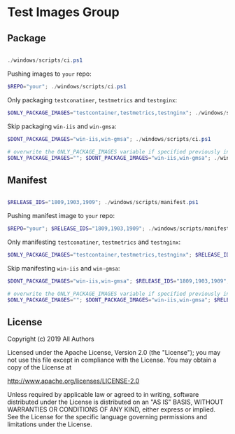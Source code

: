 # Test Images Group

## Package

``` powershell

./windows/scripts/ci.ps1

```

Pushing images to `your` repo:

``` powershell
$REPO="your"; ./windows/scripts/ci.ps1

```

Only packaging `testconatiner`, `testmetrics` and `testnginx`:

``` powershell
$ONLY_PACKAGE_IMAGES="testcontainer,testmetrics,testnginx"; ./windows/scripts/ci.ps1

```

Skip packaging `win-iis` and `win-gmsa`:

``` powershell
$DONT_PACKAGE_IMAGES="win-iis,win-gmsa"; ./windows/scripts/ci.ps1

# overwrite the ONLY_PACKAGE_IMAGES variable if specified previously in same PowerShell session.
$ONLY_PACKAGE_IMAGES=""; $DONT_PACKAGE_IMAGES="win-iis,win-gmsa"; ./windows/scripts/ci.ps1

```

## Manifest

``` powershell

$RELEASE_IDS="1809,1903,1909"; ./windows/scripts/manifest.ps1

```

Pushing manifest image to `your` repo:

``` powershell
$REPO="your"; $RELEASE_IDS="1809,1903,1909"; ./windows/scripts/manifest.ps1

```

Only manifesting `testconatiner`, `testmetrics` and `testnginx`:

``` powershell
$ONLY_PACKAGE_IMAGES="testcontainer,testmetrics,testnginx"; $RELEASE_IDS="1809,1903,1909"; ./windows/scripts/manifest.ps1

```

Skip manifesting `win-iis` and `win-gmsa`:

``` powershell
$DONT_PACKAGE_IMAGES="win-iis,win-gmsa"; $RELEASE_IDS="1809,1903,1909"; ./windows/scripts/manifest.ps1

# overwrite the ONLY_PACKAGE_IMAGES variable if specified previously in same PowerShell session.
$ONLY_PACKAGE_IMAGES=""; $DONT_PACKAGE_IMAGES="win-iis,win-gmsa"; $RELEASE_IDS="1809,1903,1909"; ./windows/scripts/manifest.ps1

```

## License

Copyright (c) 2019 All Authors

Licensed under the Apache License, Version 2.0 (the "License"); you may not use this file except in compliance with the License. You may obtain a copy of the License at

http://www.apache.org/licenses/LICENSE-2.0

Unless required by applicable law or agreed to in writing, software distributed under the License is distributed on an "AS IS" BASIS, WITHOUT WARRANTIES OR CONDITIONS OF ANY KIND, either express or implied. See the License for the specific language governing permissions and limitations under the License.

